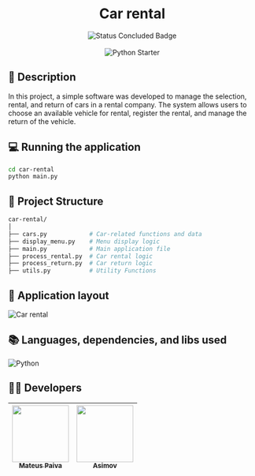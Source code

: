 <h1 align="center">Car rental</h1>

<p align="center">
  <img src="http://img.shields.io/static/v1?label=STATUS&message=CONCLUDED&color=GREEN&style=for-the-badge" alt="Status Concluded Badge">
  <br><br>
  <img src="https://github.com/mateusopaiva/teste/assets/106707389/b56ce016-bb7d-4f38-8fb4-b53e985abe9b" alt="Python Starter">
</p>

## 📂 Description
In this project, a simple software was developed to manage the selection, rental, and return of cars in a rental company. The system allows users to choose an available vehicle for rental, register the rental, and manage the return of the vehicle.

## 💻 Running the application 
```bash
cd car-rental
python main.py
```

## 📝 Project Structure
```bash
car-rental/
│
├── cars.py            # Car-related functions and data
├── display_menu.py    # Menu display logic
├── main.py            # Main application file
├── process_rental.py  # Car rental logic
├── process_return.py  # Car return logic
├── utils.py           # Utility Functions
```

## 💨 Application layout
![Car rental](https://github.com/mateusopaiva/locadora-carros/assets/106707389/5865ff58-1693-42c5-b54a-eadcee9627d5)

## 📚 Languages, dependencies, and libs used
<div style="display: inline_block">
   
  ![Python](https://img.shields.io/badge/python-3670A0?style=for-the-badge&logo=python&logoColor=ffdd54)
</div>
          
## 🙋‍♂️ Developers
| [<img src="https://avatars.githubusercontent.com/u/106707389?s=400&u=c01ee84b19a35b975ac9634deb3baf48d681a4c5&v=4" width=115><br><sub>Mateus Paiva</sub>](https://github.com/mateusopaiva) | [<img src="https://github.com/mateusopaiva/calculadora/assets/106707389/79e6439c-2110-419b-bdaa-afec6404f65c" width=115><br><sub>Asimov</sub>](https://asimov.academy/)  |
| :---: | :---: |
